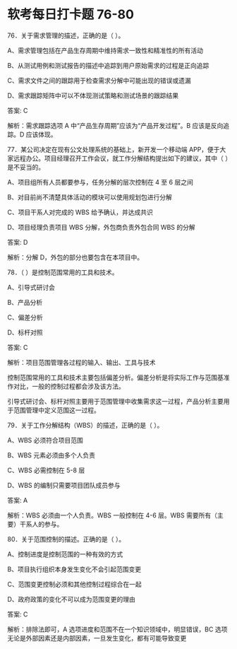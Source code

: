 # **软考每日打卡题 76-80**

76．关于需求管理的描述，正确的是（ ）。

A、需求管理包括在产品生存周期中维持需求一致性和精准性的所有活动

B、从测试用例和测试报告的描述中追踪到用户原始需求的过程是正向追踪

C、需求文件之间的跟踪用于检查需求分解中可能出现的错误或遗漏

D、需求跟踪矩阵中可以不体现测试策略和测试场景的跟踪结果

答案: C

解析：需求跟踪选项 A 中“产品生存周期”应该为“产品开发过程”。B 应该是反向追踪。D 应该体现。

77．某公司决定在现有公文处理系统的基础上，新开发一个移动端 APP，便于大家远程办公。项目经理召开工作会议，就工作分解结构提出如下的建议，其中（ ）是不妥当的。

A、项目组所有人员都要参与，任务分解的层次控制在 4 至 6 层之间

B、对目前尚不清楚具体活动的模块可以使用规划包进行分解

C、项目干系人对完成的 WBS 给予确认，并达成共识

D、项目经理负责项目 WBS 分解，外包商负责外包合同 WBS 的分解

答案: D

解析：分解 D，外包的部分也要包含在本项目中。

78．（ ）是控制范围常用的工具和技术。

A、引导式研讨会

B、产品分析

C、偏差分析

D、标杆对照

答案: C

解析：项目范围管理各过程的输入、输出、工具与技术

控制范围常用的工具和技术主要包括偏差分析。偏差分析是将实际工作与范围基准作对比，一般的控制过程都会涉及该方法。

引导式研讨会、标杆对照主要用于范围管理中收集需求这一过程，产品分析主要用于范围管理中定义范围这一过程。

79．关于工作分解结构（WBS）的描述，正确的是（ ）。

A、WBS 必须符合项目范围

B、WBS 元素必须由多个人负责

C、WBS 必需控制在 5-8 层

D、WBS 的编制只需要项目团队成员参与

答案: A

解析：WBS 必须由一个人负责。WBS 一般控制在 4-6 层。WBS 需要所有（主要）干系人的参与。

80．关于范围控制的描述。正确的是（ ）。

A、控制进度是控制范围的一种有效的方式

B、项目执行组织本身发生变化不会引起范围变更

C、范围变更控制必须和其他控制过程综合在一起

D、政府政策的变化不可以成为范围变更的理由

答案: C

解析：排除法即可，A 选项进度和范围不在一个知识领域中，明显错误，BC 选项无论是外部因素还是内部因素，一旦发生变化，都有可能导致变更
